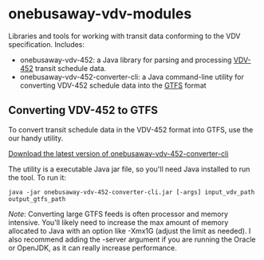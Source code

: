 onebusaway-vdv-modules
======================

Libraries and tools for working with transit data conforming to the VDV specification.  Includes:

* onebusaway-vdv-452: a Java library for parsing and processing [VDV-452](http://mitglieder.vdv.de/module/layout_upload/452_sesv14.pdf) transit schedule data.
* onebusaway-vdv-452-converter-cli: a Java command-line utility for converting VDV-452 schedule data into the [GTFS](https://developers.google.com/transit/gtfs/) format

## Converting VDV-452 to GTFS

To convert transit schedule data in the VDV-452 format into GTFS, use the our handy utility.

[Download the latest version of onebusaway-vdv-452-converter-cli](http://nexus.onebusaway.org/service/local/artifact/maven/redirect?r=public&g=org.onebusaway&a=onebusaway-vdv452-to-gtfs-converter-cli&v=LATEST)

The utility is a executable Java jar file, so you'll need Java installed to run the tool.  To run it:

    java -jar onebusaway-vdv-452-converter-cli.jar [-args] input_vdv_path output_gtfs_path

*Note*: Converting large GTFS feeds is often processor and memory intensive.
You'll likely need to increase the max amount of memory allocated to Java with
an option like -Xmx1G (adjust the limit as needed). I also recommend adding the
-server argument if you are running the Oracle or OpenJDK, as it can really
increase performance.
